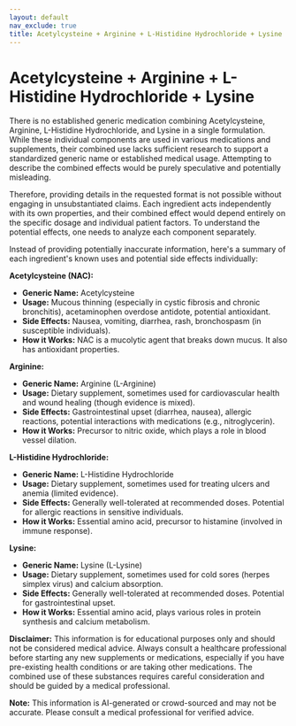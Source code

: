 ```yaml
---
layout: default
nav_exclude: true
title: Acetylcysteine + Arginine + L-Histidine Hydrochloride + Lysine
---
```


# Acetylcysteine + Arginine + L-Histidine Hydrochloride + Lysine

There is no established generic medication combining Acetylcysteine, Arginine, L-Histidine Hydrochloride, and Lysine in a single formulation.  While these individual components are used in various medications and supplements, their combined use lacks sufficient research to support a standardized generic name or established medical usage.  Attempting to describe the combined effects would be purely speculative and potentially misleading.

Therefore, providing details in the requested format is not possible without engaging in unsubstantiated claims.  Each ingredient acts independently with its own properties, and their combined effect would depend entirely on the specific dosage and individual patient factors.  To understand the potential effects, one needs to analyze each component separately.

Instead of providing potentially inaccurate information, here's a summary of each ingredient's known uses and potential side effects individually:

**Acetylcysteine (NAC):**

* **Generic Name:** Acetylcysteine
* **Usage:**  Mucous thinning (especially in cystic fibrosis and chronic bronchitis), acetaminophen overdose antidote, potential antioxidant.
* **Side Effects:** Nausea, vomiting, diarrhea, rash, bronchospasm (in susceptible individuals).
* **How it Works:**  NAC is a mucolytic agent that breaks down mucus.  It also has antioxidant properties.


**Arginine:**

* **Generic Name:** Arginine (L-Arginine)
* **Usage:**  Dietary supplement, sometimes used for cardiovascular health and wound healing (though evidence is mixed).
* **Side Effects:**  Gastrointestinal upset (diarrhea, nausea), allergic reactions, potential interactions with medications (e.g., nitroglycerin).
* **How it Works:**  Precursor to nitric oxide, which plays a role in blood vessel dilation.


**L-Histidine Hydrochloride:**

* **Generic Name:** L-Histidine Hydrochloride
* **Usage:**  Dietary supplement, sometimes used for treating ulcers and anemia (limited evidence).
* **Side Effects:** Generally well-tolerated at recommended doses. Potential for allergic reactions in sensitive individuals.
* **How it Works:**  Essential amino acid, precursor to histamine (involved in immune response).


**Lysine:**

* **Generic Name:** Lysine (L-Lysine)
* **Usage:**  Dietary supplement, sometimes used for cold sores (herpes simplex virus) and calcium absorption.
* **Side Effects:** Generally well-tolerated at recommended doses. Potential for gastrointestinal upset.
* **How it Works:**  Essential amino acid, plays various roles in protein synthesis and calcium metabolism.


**Disclaimer:** This information is for educational purposes only and should not be considered medical advice.  Always consult a healthcare professional before starting any new supplements or medications, especially if you have pre-existing health conditions or are taking other medications.  The combined use of these substances requires careful consideration and should be guided by a medical professional.


**Note:** This information is AI-generated or crowd-sourced and may not be accurate. Please consult a medical professional for verified advice.